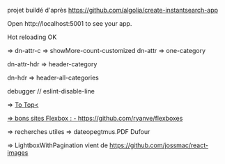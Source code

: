 projet buildé d'après https://github.com/algolia/create-instantsearch-app

Open http://localhost:5001 to see your app.

Hot reloading OK


=>
dn-attr-c => showMore-count-customized
dn-attr => one-category

dn-attr-hdr => header-category 

dn-hdr => header-all-categories

debugger // eslint-disable-line

=>      <a href="#" id="toTop" ><span id="toTopHover" style="opacity: 0;"></span>To Top<

=>  bons sites Flexbox  : - https://github.com/ryanve/flexboxes 

=>  recherches utiles =>    dateopegtmus.PDF
                            Dufour

=>  LightboxWithPagination  vient de https://github.com/jossmac/react-images
  
  
  
  
  
